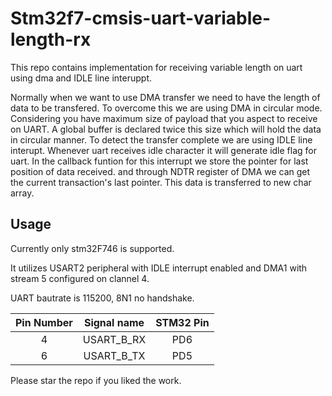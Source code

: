 # Stm32f7-cmsis-uart-variable-length-rx
This repo contains implementation for receiving variable length on uart using dma and IDLE line interuppt.

Normally when we want to use DMA transfer we need to have the length of data to be transfered. To overcome this we are using DMA in circular mode. Considering you have maximum size of payload that you aspect to receive on UART. A global buffer is declared twice this size which will hold the data in circular manner. To detect the transfer complete we are using IDLE line interupt. Whenever uart receives idle character it will generate idle flag for uart. In the callback funtion for this interrupt we store the pointer for last position of data received. and through NDTR register of DMA we can get the current transaction's last pointer. This data is transferred to new char array.

## Usage
Currently only stm32F746 is supported.

It utilizes USART2 peripheral with IDLE interrupt enabled and DMA1 with stream 5 configured on clannel 4.

UART bautrate is 115200, 8N1 no handshake.

  | Pin Number | Signal name | STM32 Pin |
  | :---:        |     :---:      |       :---:   |
  |			4 		 | USART_B_RX  | 		 PD6	 |
  | 		6 		 | USART_B_TX	 | 		 PD5	 |

Please star the repo if you liked the work.
